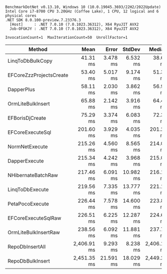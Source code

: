 ```

BenchmarkDotNet v0.13.10, Windows 10 (10.0.19045.3693/22H2/2022Update)
Intel Core i7-8700 CPU 3.20GHz (Coffee Lake), 1 CPU, 12 logical and 6 physical cores
.NET SDK 8.0.100-preview.7.23376.3
  [Host]     : .NET 7.0.10 (7.0.1023.36312), X64 RyuJIT AVX2
  Job-OFGKJY : .NET 7.0.10 (7.0.1023.36312), X64 RyuJIT AVX2

InvocationCount=1  MaxIterationCount=50  UnrollFactor=1  

```
| Method                  | Mean        | Error     | StdDev    | Median      | Rank | Gen0      | Gen1      | Gen2      | Allocated   |
|------------------------ |------------:|----------:|----------:|------------:|-----:|----------:|----------:|----------:|------------:|
| LinqToDbBulkCopy        |    41.31 ms |  3.478 ms |  6.532 ms |    38.65 ms |    1 |         - |         - |         - |   752.01 KB |
| EFCoreZzzProjectsCreate |    53.40 ms |  5.017 ms |  9.174 ms |    51.32 ms |    2 |         - |         - |         - |  1166.98 KB |
| DapperPlus              |    58.11 ms |  2.030 ms |  3.862 ms |    56.95 ms |    3 |         - |         - |         - |  4473.23 KB |
| OrmLiteBulkInsert       |    65.88 ms |  2.142 ms |  3.916 ms |    64.43 ms |    4 | 1000.0000 |         - |         - |  7331.39 KB |
| EFBorisDjCreate         |    75.29 ms |  3.374 ms |  6.083 ms |    72.35 ms |    5 | 2000.0000 | 1000.0000 |         - |  14675.4 KB |
| EFCoreExecuteSql        |   201.60 ms |  3.929 ms |  4.035 ms |   201.22 ms |    6 |         - |         - |         - |  6163.53 KB |
| NormNetExecute          |   215.26 ms |  4.560 ms |  8.565 ms |   214.08 ms |    7 |         - |         - |         - |  14331.6 KB |
| DapperExecute           |   215.34 ms |  4.242 ms |  3.968 ms |   215.00 ms |    7 |         - |         - |         - |   6155.8 KB |
| NHibernateBatchRaw      |   217.46 ms |  6.091 ms | 10.982 ms |   216.17 ms |    7 |         - |         - |         - | 14356.14 KB |
| LinqToDbExecute         |   219.56 ms |  7.335 ms | 13.777 ms |   221.16 ms |    7 |         - |         - |         - | 14328.96 KB |
| PetaPocoExecute         |   226.44 ms |  7.578 ms | 14.600 ms |   223.82 ms |    7 |         - |         - |         - | 14341.55 KB |
| EFCoreExecuteSqlRaw     |   226.51 ms |  6.225 ms | 12.287 ms |   224.63 ms |    7 |         - |         - |         - |  6163.42 KB |
| OrmLiteBulkInsertRaw    |   238.56 ms |  6.092 ms | 11.881 ms |   237.79 ms |    8 | 1000.0000 | 1000.0000 | 1000.0000 | 29710.66 KB |
| RepoDbInsertAll         | 2,406.91 ms |  9.293 ms |  8.238 ms | 2,406.15 ms |    9 | 6000.0000 | 3000.0000 |         - |  48897.8 KB |
| RepoDbBulkInsert        | 2,451.35 ms | 21.591 ms | 18.029 ms | 2,449.23 ms |   10 | 6000.0000 | 3000.0000 |         - | 48898.05 KB |
